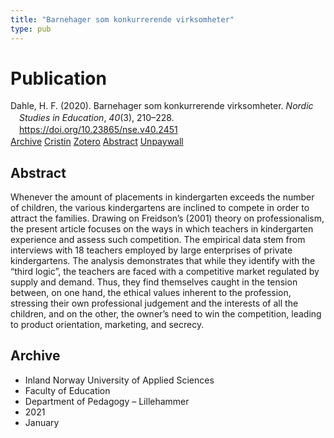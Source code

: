 ```yaml
---
title: "Barnehager som konkurrerende virksomheter"
type: pub
---
```

<h1>Publication</h1>
<article id="csl-bib-container-I54V5I2H" class="csl-bib-container">
  <div class="csl-bib-body" style="line-height: 1.35; padding-left: 1em; text-indent:-1em;">
  <div class="csl-entry">Dahle, H. F. (2020). Barnehager som konkurrerende virksomheter. <i>Nordic Studies in Education</i>, <i>40</i>(3), 210&#x2013;228. <a href="https://doi.org/10.23865/nse.v40.2451">https://doi.org/10.23865/nse.v40.2451</a></div>
</div>
  <div class="csl-bib-buttons">
    <a href="#taxonomy-article-I54V5I2H" class="csl-bib-button">Archive</a>
    <a href="https://app.cristin.no/results/show.jsf?id=1867937" alt="Cristin URL" class="csl-bib-button">Cristin</a>
    <a href="http://zotero.org/groups/5022929/items/I54V5I2H" alt="Zotero URL" class="csl-bib-button">Zotero</a>
    <a href="#abstract-article-I54V5I2H" class="csl-bib-button">Abstract</a>
    <a href="https://noredstudies.org/index.php/nse/article/download/2451/4339" class="csl-bib-button">Unpaywall</a>
  </div>
  <div id="csl-bib-meta-container-I54V5I2H"></div>
</article>
<div id="csl-bib-meta-I54V5I2H" class="csl-bib-meta">
  <article id="abstract-article-I54V5I2H" class="abstract-article">
    <h1>Abstract</h1>
    Whenever the amount of placements in kindergarten exceeds the number of children, the various kindergartens are inclined to compete in order to attract the families. Drawing on Freidson’s (2001) theory on professionalism, the present article focuses on the ways in which teachers in kindergarten experience and assess such competition. The empirical data stem from interviews with 18 teachers employed by large enterprises of private kindergartens. The analysis demonstrates that while they identify with the “third logic”, the teachers are faced with a competitive market regulated by supply and demand. Thus, they find themselves caught in the tension between, on one hand, the ethical values inherent to the profession, stressing their own professional judgement and the interests of all the children, and on the other, the owner’s need to win the competition, leading to product orientation, marketing, and secrecy.
  </article>
  <article id="taxonomy-article-I54V5I2H" class="taxonomy-article">
    <h1>Archive</h1>
    <ul>
      <li>Inland Norway University of Applied Sciences</li>
      <li>Faculty of Education</li>
      <li>Department of Pedagogy – Lillehammer</li>
      <li>2021</li>
      <li>January</li>
    </ul>
  </article>
</div>
